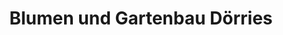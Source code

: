 ---
title: "Blumen und Gartenbau Dörries"
url: /einbeck/blumen-und-gartenbau-doerries/
shop: Blumen
---